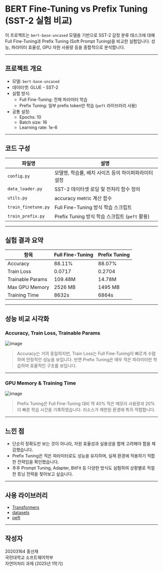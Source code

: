 # BERT Fine-Tuning vs Prefix Tuning (SST-2 실험 비교)

이 프로젝트는 `bert-base-uncased` 모델을 기반으로 SST-2 감정 분류 태스크에 대해 Full Fine-Tuning과 Prefix Tuning (Soft Prompt Tuning)을 비교한 실험입니다. 성능, 파라미터 효율성, GPU 자원 사용량 등을 종합적으로 분석합니다.

---

## 프로젝트 개요

- 모델: `bert-base-uncased`
- 데이터셋: GLUE - SST-2
- 실험 방식:
  - Full Fine-Tuning: 전체 파라미터 학습
  - Prefix Tuning: 일부 prefix token만 학습 (`peft` 라이브러리 사용)
- 공통 설정:
  - Epochs: 10
  - Batch size: 16
  - Learning rate: 1e-6

---

## 코드 구성

| 파일명              | 설명 |
|---------------------|------|
| `config.py`         | 모델명, 학습률, 배치 사이즈 등의 하이퍼파라미터 설정 |
| `data_loader.py`    | SST-2 데이터셋 로딩 및 전처리 함수 정의 |
| `utils.py`          | accuracy metric 계산 함수 |
| `train_finetune.py` | Full Fine-Tuning 방식 학습 스크립트 |
| `train_prefix.py`   | Prefix Tuning 방식 학습 스크립트 (`peft` 활용) |

---

## 실험 결과 요약

| 항목               | Full Fine-Tuning | Prefix Tuning |
|--------------------|------------------|----------------|
| Accuracy           | 88.11%           | 88.07%         |
| Train Loss         | 0.0717           | 0.2704         |
| Trainable Params   | 109.48M          | 14.78M         |
| Max GPU Memory     | 2526 MB          | 1495 MB        |
| Training Time      | 8632s            | 6864s          |

---

## 성능 비교 시각화

### Accuracy, Train Loss, Trainable Params  
![image](https://github.com/user-attachments/assets/2d01bcbc-70b4-4464-9d84-99be222ce594)


> Accuracy는 거의 동일하지만, Train Loss는 Full Fine-Tuning이 빠르게 수렴하며 안정적인 성능을 보입니다. 반면 Prefix Tuning은 매우 적은 파라미터만 학습하며 효율적인 구조를 보입니다.

---

### GPU Memory & Training Time  
![image](https://github.com/user-attachments/assets/997a3186-4004-4353-85dc-2338e02cb3f1)


> Prefix Tuning은 Full Fine-Tuning 대비 약 40% 적은 메모리 사용량과 20% 더 빠른 학습 시간을 기록하였습니다. 리소스가 제한된 환경에 특히 적합합니다.

---

## 느낀 점

- 단순히 정확도만 보는 것이 아니라, 자원 효율성과 실용성을 함께 고려해야 함을 체감했습니다.
- Prefix Tuning은 적은 파라미터로도 성능을 유지하며, 실제 환경에 적용하기 적합한 전략임을 확인했습니다.
- 추후 Prompt Tuning, Adapter, BitFit 등 다양한 방식도 실험하여 상황별로 적절한 튜닝 전략을 찾아보고 싶습니다.

---

## 사용 라이브러리

- [Transformers](https://github.com/huggingface/transformers)
- [datasets](https://github.com/huggingface/datasets)
- [peft](https://github.com/huggingface/peft)

---

## 작성자

20203164 홍선재  
국민대학교 소프트웨어학부  
자연어처리 과제 (2025년 1학기)

